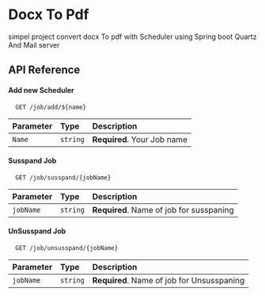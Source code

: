 
# Docx To Pdf 

simpel project convert docx To pdf with Scheduler 
using Spring boot Quartz And Mail server 



## API Reference

#### Add new Scheduler 

```http
  GET /job/add/${name}
```

| Parameter | Type     | Description                |
| :-------- | :------- | :------------------------- |
| `Name` | `string` | **Required**. Your Job name |

#### Susspand Job

```http
  GET /job/susspand/{jobName}
```

| Parameter | Type     | Description                       |
| :-------- | :------- | :-------------------------------- |
| `jobName`      | `string` | **Required**. Name of job for susspaning |


#### UnSusspand Job

```http
  GET /job/unsusspand/{jobName}
```

| Parameter | Type     | Description                       |
| :-------- | :------- | :-------------------------------- |
| `jobName`      | `string` | **Required**. Name of job for Unsusspaning |



